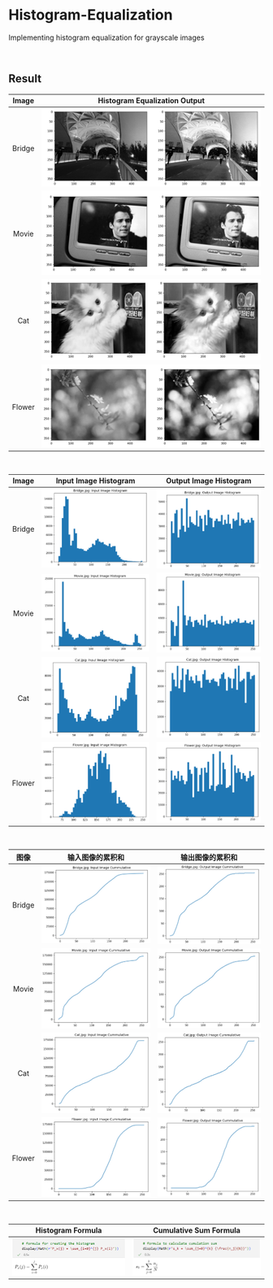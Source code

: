 # Histogram-Equalization
 Implementing histogram equalization for grayscale images



<br>

## Result

| Image  |       Histogram Equalization Output        |
| :----: | :----------------------------------------: |
| Bridge | ![bridge-output](README/bridge-output.png) |
| Movie  |  ![movie-output](README/movie-output.png)  |
|  Cat   |       ![cat](README/cat-output.png)        |
| Flower |    ![flower](README/flower-output.png)     |

<br>

| Image  |                    Input Image Histogram                     |                    Output Image Histogram                    |
| :----: | :----------------------------------------------------------: | :----------------------------------------------------------: |
| Bridge | ![image-20221203003343282](README/image-20221203003343282.png) | ![image-20221203003358648](README/image-20221203003358648.png) |
| Movie  | ![image-20221203003434892](README/image-20221203003434892.png) | ![image-20221203003443818](README/image-20221203003443818.png) |
|  Cat   | ![image-20221203224254876](README/image-20221203224254876.png) | ![image-20221203224257695](README/image-20221203224257695.png) |
| Flower | ![image-20221203221446622](README/image-20221203221446622.png) | ![image-20221203221449146](README/image-20221203221449146.png) |

<br>

|  图像  |                       输入图像的累积和                       |                       输出图像的累积和                       |
| :----: | :----------------------------------------------------------: | :----------------------------------------------------------: |
| Bridge | ![image-20221203003639492](README/image-20221203003639492.png) | ![image-20221203003645681](README/image-20221203003645681.png) |
| Movie  | ![image-20221203003714682](README/image-20221203003714682.png) | ![image-20221203003722479](README/image-20221203003722479.png) |
|  Cat   | ![image-20221203224309307](README/image-20221203224309307.png) | ![image-20221203224314575](README/image-20221203224314575.png) |
| Flower | ![image-20221203221512241](README/image-20221203221512241.png) | ![image-20221203221515127](README/image-20221203221515127.png) |

<br>

|                      Histogram Formula                       |                    Cumulative Sum Formula                    |
| :----------------------------------------------------------: | :----------------------------------------------------------: |
| ![image-20221203004012043](README/image-20221203004012043.png) | ![image-20221203004000249](README/image-20221203004000249.png) |

